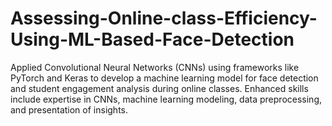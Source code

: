 # Assessing-Online-class-Efficiency-Using-ML-Based-Face-Detection
Applied Convolutional Neural Networks (CNNs) using frameworks like PyTorch and Keras to develop a machine learning model for face detection and student engagement analysis during online classes. Enhanced skills include expertise in CNNs, machine learning modeling, data preprocessing, and presentation of insights.
